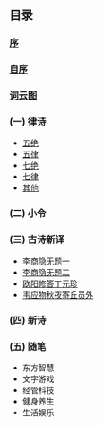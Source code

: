 ## 目录
### [序](xu.md)
### [自序](zi_xu.md)
### [词云图](word_cloud.md)
### (一) 律诗
- [五绝](wu_jue/README.md)
- [五律](wu_lv/README.md)
- [七绝](qi_jue/README.md)
- [七律](qi_lv/README.md)
- [其他](other.md)

### (二) 小令
### (三) 古诗新译
- [李商隐无题一](translate/01.md)
- [李商隐无题二](translate/02.md)
- [欧阳修答丁元珍](translate/03.md)
- [韦应物秋夜寄丘员外](translate/04.md)

### (四) 新诗
### (五) 随笔
- 东方智慧
- 文字游戏
- 经管科技
- 健身养生
- 生活娱乐
